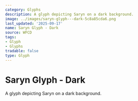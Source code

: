 ```yaml
---
category: Glyphs
description: A glyph depicting Saryn on a dark background.
image: ../images/saryn-glyph---dark-5c8a85cda6.png
last_updated: '2025-09-17'
name: Saryn Glyph - Dark
source: WFCD
tags:
- Glyph
- Glyphs
tradable: false
type: Glyph
---
```


# Saryn Glyph - Dark

A glyph depicting Saryn on a dark background.

